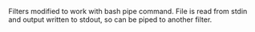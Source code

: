 
Filters modified to work with bash pipe command.
File is read from stdin and output written to stdout, so can be piped to another filter.

